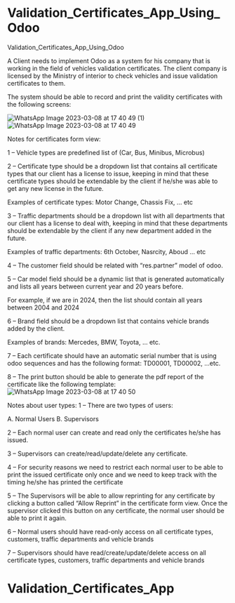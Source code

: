 # Validation_Certificates_App_Using_Odoo
Validation_Certificates_App_Using_Odoo

A Client needs to implement Odoo as a system for his company that is working in the field of vehicles validation certificates.
The client company is licensed by the Ministry of interior to check vehicles and issue validation certificates to them.

The system should be able to record and print the validity certificates with the following screens:

![WhatsApp Image 2023-03-08 at 17 40 49 (1)](https://user-images.githubusercontent.com/74082044/223759674-5b226838-c1c0-40d1-857f-1f5e96474a99.jpeg)
![WhatsApp Image 2023-03-08 at 17 40 49](https://user-images.githubusercontent.com/74082044/223759704-02852954-fece-4444-8585-193896e7e72a.jpeg)


Notes for certificates form view:

1 – Vehicle types are predefined list of (Car, Bus, Minibus, Microbus)

2 – Certificate type should be a dropdown list that contains all certificate types that our client has a license to issue, 
keeping in mind that these certificate types should be extendable by the client if he/she was able to get any new license in the future.

  Examples of certificate types: Motor Change, Chassis Fix, … etc
  
3 – Traffic departments should be a dropdown list with all departments that our client has a license to deal with,
keeping in mind that these departments should be extendable by the client if any new department added in the future.

  Examples of traffic departments: 6th October, Nasrcity, Aboud … etc
  
4 – The customer field should be related with “res.partner” model of odoo.

5 – Car model field should be a dynamic list that is generated automatically and lists all years between current year and 20 years before.

  For example, if we are in 2024, then the list should contain all years between 2004 and 2024
  
6 – Brand field should be a dropdown list that contains vehicle brands added by the client.

  Examples of brands: Mercedes, BMW, Toyota, … etc.

7 – Each certificate should have an automatic serial number that is using odoo sequences and has the following format: TD00001, TD00002, ...etc.

8 – The print button should be able to generate the pdf report of the certificate like the following template:
![WhatsApp Image 2023-03-08 at 17 40 50](https://user-images.githubusercontent.com/74082044/223759620-cbeef7d5-457e-4271-b623-3e260f6ccc28.jpeg)


Notes about user types:
1 – There are two types of users:

  A. Normal Users
  B. Supervisors
  
2 – Each normal user can create and read only the certificates he/she has issued.

3 – Supervisors can create/read/update/delete any certificate.

4 – For security reasons we need to restrict each normal user to be able to print the issued certificate only once and we need to keep track with 
the timing he/she has printed the certificate

5 – The Supervisors will be able to allow reprinting for any certificate by clicking a button called “Allow Reprint” in the certificate form view.
Once the supervisor clicked this button on any certificate, the normal user should be able to print it again.

6 – Normal users should have read-only access on all certificate types, customers, traffic departments and vehicle brands

7 – Supervisors should have read/create/update/delete access on all certificate types, customers, traffic departments and vehicle brands
# Validation_Certificates_App
